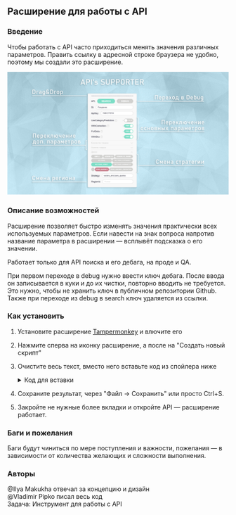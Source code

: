 ## Расширение для работы с API
### Введение

Чтобы работать с API часто приходиться менять значения различных параметров. Править ссылку в адресной строке браузера не удобно, поэтому мы создали это расширение.

![](https://github.com/vovapipko/api-supporter/blob/master/img/schema-api.png?raw=true)

### Описание возможностей
Расширение позволяет быстро изменять значения практически всех используемых параметров. Если навести на знак вопроса напротив название параметра в расширении — всплывёт подсказка о его значении.

Работает только для API поиска и его дебага, на проде и QA.

При первом переходе в debug нужно ввести ключ дебага. После ввода он записывается в куки и до их чистки, повторно вводить не требуется. Это нужно, чтобы не хранить ключ в публичном репозитории Github. Также при переходе из debug в search ключ удаляется из ссылки.

### Как установить

1. Установите расширение [Tampermonkey](https://chrome.google.com/webstore/detail/tampermonkey/dhdgffkkebhmkfjojejmpbldmpobfkfo) и влючите его
2. Нажмите сперва на иконку расширение, а после на "Создать новый скрипт"
3. Очистите весь текст, вместо него вставьте код из спойлера ниже
    <details> 
    <summary>Код для вставки</summary>
     
     ###### _master-версия_
     ```js
        // ==UserScript==
        // @name         API's Supporter
        // @version      dynamic
        // @description  helps in working with api's, instruction: https://diginetica.youtrack.cloud/articles/TS-A-3275751442/Расширение-для-работы-с-API
        // @match        https://*.diginetica.net/*
        // @icon         https://github.com/vovapipko/api-supporter/raw/master/img/favicon.ico
        // @require      https://github.com/vovapipko/api-supporter/raw/master/bundle.js
        // @downloadURL  https://github.com/vovapipko/api-supporter/raw/master/bundle.js
        // @updateURL    https://github.com/vovapipko/api-supporter/raw/master/bundle.js
        // @run-at       document-ready
        // @grant        GM_addStyle
        // ==/UserScript==
    ```
    
    ###### _develop-версия_
     ```js
        // ==UserScript==
        // @name         API's Supporter
        // @version      dynamic
        // @description  helps in working with api's, instruction: https://diginetica.youtrack.cloud/articles/TS-A-3275751442/Расширение-для-работы-с-API
        // @match        https://*.diginetica.net/*
        // @icon         https://github.com/vovapipko/api-supporter/raw/master/img/favicon.ico
        // @require      https://github.com/vovapipko/api-supporter/raw/develop/bundle.js
        // @downloadURL  https://github.com/vovapipko/api-supporter/raw/develop/bundle.js
        // @updateURL    https://github.com/vovapipko/api-supporter/raw/develop/bundle.js
        // @run-at       document-ready
        // @grant        GM_addStyle
        // ==/UserScript==
    ```
    
    </details>

4. Сохраните результат, через "Файл → Сохранить" или просто Ctrl+S.  
5. Закройте не нужные более вкладки и откройте API — расширение работает.  


### Баги и пожелания
Баги будут чиниться по мере поступления и важности, пожелания — в зависимости от количества желающих и сложности выполнения.

### Авторы
@Ilya Makukha отвечал за концепцию и дизайн  
@Vladimir Pipko писал весь код  
Задача: Инструмент для работы с API